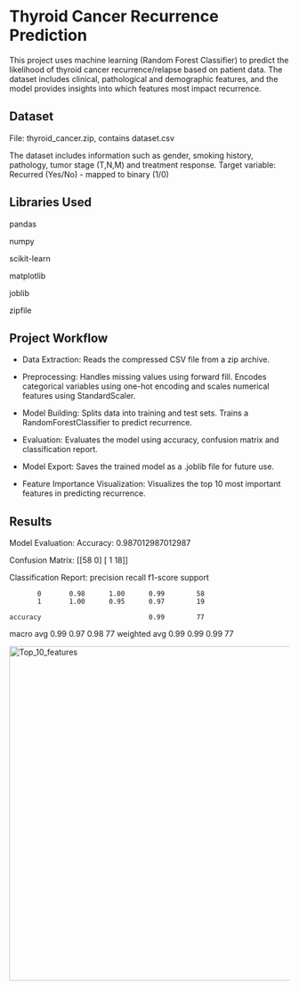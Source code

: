 # Thyroid Cancer Recurrence Prediction

This project uses machine learning (Random Forest Classifier) to predict the likelihood of thyroid cancer recurrence/relapse based on patient data. The dataset includes clinical, pathological and demographic features, and the model provides insights into which features most impact recurrence.


## Dataset

File: thyroid_cancer.zip, contains dataset.csv

The dataset includes information such as gender, smoking history, pathology, tumor stage (T,N,M) and treatment response.
Target variable: Recurred (Yes/No) - mapped to binary (1/0)


## Libraries Used

pandas

numpy

scikit-learn

matplotlib

joblib

zipfile


## Project Workflow

- Data Extraction: Reads the compressed CSV file from a zip archive.

- Preprocessing: Handles missing values using forward fill. Encodes categorical variables using one-hot encoding and scales numerical features using StandardScaler.

- Model Building: Splits data into training and test sets. Trains a RandomForestClassifier to predict recurrence.

- Evaluation: Evaluates the model using accuracy, confusion matrix and classification report.

- Model Export: Saves the trained model as a .joblib file for future use.

- Feature Importance Visualization: Visualizes the top 10 most important features in predicting recurrence.


## Results

Model Evaluation:
Accuracy: 0.987012987012987

Confusion Matrix:
[[58  0]
 [ 1 18]]

Classification Report:
              precision    recall  f1-score   support

           0       0.98      1.00      0.99        58
           1       1.00      0.95      0.97        19

    accuracy                           0.99        77
   macro avg       0.99      0.97      0.98        77
weighted avg       0.99      0.99      0.99        77

<img width="1000" height="600" alt="Top_10_features" src="https://github.com/user-attachments/assets/c217a277-6230-4660-8d2e-c0da350ee6ac" />
